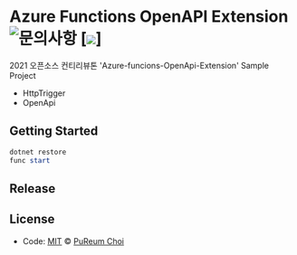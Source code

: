 ﻿# Azure Functions OpenAPI Extension ![문의사항](https://img.shields.io/badge/%EB%AC%B8%EC%9D%98%ED%95%98%EA%B8%B0-pooreumsunny%40gamil.com-green) [![](https://img.shields.io/badge/category-toy-yellow)] #

2021 오픈소스 컨티리뷰톤 'Azure-funcions-OpenApi-Extension' Sample Project
- HttpTrigger
- OpenApi


## Getting Started ##
```powershell
dotnet restore
func start
```

## Release


## License
- Code: [MIT](./LICENSE) © [PuReum Choi](https://blue-boy.tistory.com/)


